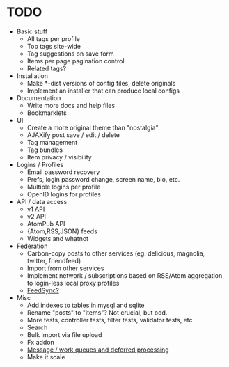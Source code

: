 # TODO

* Basic stuff
    * All tags per profile
    * Top tags site-wide
    * Tag suggestions on save form
    * Items per page pagination control
    * Related tags?
* Installation
    * Make *-dist versions of config files, delete originals
    * Implement an installer that can produce local configs
* Documentation
    * Write more docs and help files
    * Bookmarklets
* UI
    * Create a more original theme than "nostalgia"
    * AJAXify post save / edit / delete
    * Tag management
    * Tag bundles
    * Item privacy / visibility
* Logins / Profiles
    * Email password recovery
    * Prefs, login password change, screen name, bio, etc.
    * Multiple logins per profile
    * OpenID logins for profiles
* API / data access
    * [v1 API][v1api]
    * v2 API
    * AtomPub API
    * {Atom,RSS,JSON} feeds
    * Widgets and whatnot
* Federation
    * Carbon-copy posts to other services (eg. delicious, magnolia, twitter, friendfeed)
    * Import from other services
    * Implement network / subscriptions based on RSS/Atom aggregation to login-less local proxy profiles
    * [FeedSync?](http://dev.live.com/feedsync/spec/spec.aspx)
* Misc
    * Add indexes to tables in mysql and sqlite
    * Rename "posts" to "items"?  Not crucial, but odd.
    * More tests, controller tests, filter tests, validator tests, etc
    * Search
    * Bulk import via file upload
    * Fx addon
    * [Message / work queues and deferred processing][queues]
    * Make it scale

[v1api]: http://delicious.com/help/api
[queues]: http://decafbad.com/blog/2008/07/04/queue-everything-and-delight-everyone
